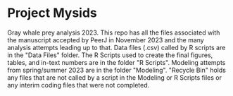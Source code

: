 # Project Mysids
 Gray whale prey analysis 2023. This repo has all the files associated with the manuscript accepted by PeerJ in November 2023 and the many analysis attempts leading up to that. Data files (.csv) called by R scripts are in the "Data Files" folder. The R Scripts used to create the final figures, tables, and in-text numbers are in the folder "R Scripts". Modeling attempts from spring/summer 2023 are in the folder "Modeling". "Recycle Bin" holds any files that are not called by a script in the Modeling or R Scripts files or any interim coding files that were not completed. 
